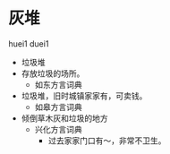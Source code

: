 







# 灰堆
huei1 duei1
+ 垃圾堆
+ 存放垃圾的场所。
  * 如东方言词典
+ 垃圾堆，旧时城镇家家有，可卖钱。
  * 如皋方言词典
+ 倾倒草木灰和垃圾的地方
  * 兴化方言词典
    - 过去家家门口有～，非常不卫生。

